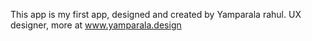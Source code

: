 This app is my first app, designed and created by Yamparala rahul. UX designer, more at www.yamparala.design
